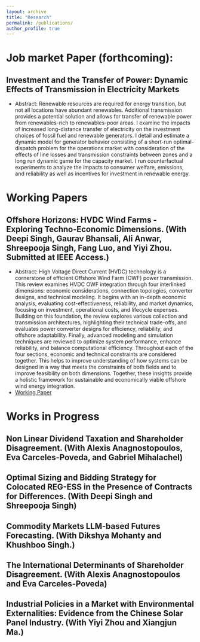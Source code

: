 ```yaml
---
layout: archive
title: "Research"
permalink: /publications/
author_profile: true
---
```


# Job market Paper (forthcoming):

## Investment and the Transfer of Power: Dynamic Effects of Transmission in Electricity Markets

* Abstract: Renewable resources are required for energy transition, but not all locations have abundant renewables. Additional transmission provides a potential solution and allows for transfer of renewable power from renewables-rich to renewables-poor areas. I examine the impacts of increased long-distance transfer of electricity on the investment choices of fossil fuel and renewable generators. I detail and estimate a dynamic model for generator behavior consisting of a short-run optimal-dispatch problem for the operations market with consideration of the effects of line losses and transmission constraints between zones and a long run dynamic game for the capacity market. I run counterfactual experiments to analyze the impacts to consumer welfare, emissions, and reliability as well as incentives for investment in renewable energy.

# Working Papers

## Offshore Horizons: HVDC Wind Farms - Exploring Techno-Economic Dimensions. (With Deepi Singh, Gaurav Bhansali, Ali Anwar, Shreepooja Singh, Fang Luo, and Yiyi Zhou. Submitted at IEEE Access.)

* Abstract: High Voltage Direct Current (HVDC) technology is a cornerstone of efficient Offshore Wind Farm (OWF) power transmission. This review examines HVDC OWF integration through four interlinked dimensions: economic considerations, connection topologies, converter designs, and technical modeling. It begins with an in-depth economic analysis, evaluating cost-effectiveness, reliability, and market dynamics, focusing on investment, operational costs, and lifecycle expenses. Building on this foundation, the review explores various collection and transmission architectures, highlighting their technical trade-offs, and evaluates power converter designs for efficiency, reliability, and offshore adaptability. Finally, advanced modeling and simulation techniques are reviewed to optimize system performance, enhance reliability, and balance computational efficiency. Throughout each of the four sections, economic and technical constraints are considered together. This helps to improve understanding of how systems can be designed in a way that meets the constraints of both fields and to improve feasibility on both dimensions. Together, these insights provide a holistic framework for sustainable and economically viable offshore wind energy integration.
* [Working Paper](/files/OffshoreWind.pdf)

# Works in Progress

## Non Linear Dividend Taxation and Shareholder Disagreement. (With Alexis Anagnostopoulos, Eva Carceles-Poveda, and Gabriel Mihalachel)

## Optimal Sizing and Bidding Strategy for Colocated REG-ESS in the Presence of Contracts for Differences. (With Deepi Singh and Shreepooja Singh)

## Commodity Markets LLM-based Futures Forecasting. (With Dikshya Mohanty and Khushboo Singh.)

## The International Determinants of Shareholder Disagreement. (With Alexis Anagnostopoulos and Eva Carceles-Poveda)

## Industrial Policies in a Market with Environmental Externalities: Evidence from the Chinese Solar Panel Industry. (With Yiyi Zhou and Xiangjun Ma.)



